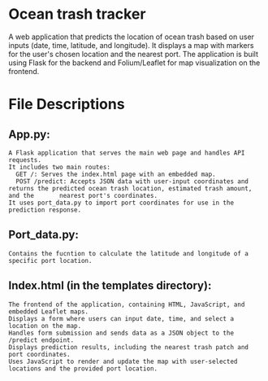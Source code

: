 # Ocean trash tracker
A web application that predicts the location of ocean trash based on user inputs (date, time, latitude, and longitude). It displays a map with markers for the user's chosen location and the nearest port. The application is built using Flask for the backend and Folium/Leaflet for map visualization on the frontend.
# File Descriptions
  ## App.py:
    A Flask application that serves the main web page and handles API requests.
    It includes two main routes:
      GET /: Serves the index.html page with an embedded map.
      POST /predict: Accepts JSON data with user-input coordinates and returns the predicted ocean trash location, estimated trash amount, and the       nearest port's coordinates.
    It uses port_data.py to import port coordinates for use in the prediction response.
  ## Port_data.py:
    Contains the fucntion to calculate the latitude and longitude of a specific port location.

  ## Index.html (in the templates directory):
    The frontend of the application, containing HTML, JavaScript, and embedded Leaflet maps.
    Displays a form where users can input date, time, and select a location on the map.
    Handles form submission and sends data as a JSON object to the /predict endpoint.
    Displays prediction results, including the nearest trash patch and port coordinates.
    Uses JavaScript to render and update the map with user-selected locations and the provided port location.
